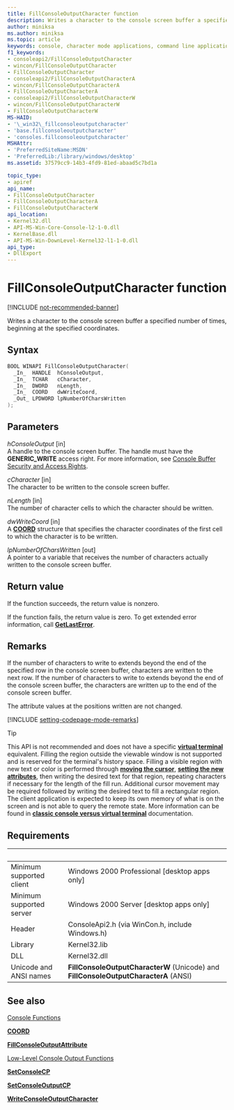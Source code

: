 ```yaml
---
title: FillConsoleOutputCharacter function
description: Writes a character to the console screen buffer a specified number of times, beginning at the specified coordinates.
author: miniksa
ms.author: miniksa
ms.topic: article
keywords: console, character mode applications, command line applications, terminal applications, console api
f1_keywords:
- consoleapi2/FillConsoleOutputCharacter
- wincon/FillConsoleOutputCharacter
- FillConsoleOutputCharacter
- consoleapi2/FillConsoleOutputCharacterA
- wincon/FillConsoleOutputCharacterA
- FillConsoleOutputCharacterA
- consoleapi2/FillConsoleOutputCharacterW
- wincon/FillConsoleOutputCharacterW
- FillConsoleOutputCharacterW
MS-HAID:
- '\_win32\_fillconsoleoutputcharacter'
- 'base.fillconsoleoutputcharacter'
- 'consoles.fillconsoleoutputcharacter'
MSHAttr:
- 'PreferredSiteName:MSDN'
- 'PreferredLib:/library/windows/desktop'
ms.assetid: 37579cc9-14b3-4fd9-81ed-abaad5c7bd1a

topic_type:
- apiref
api_name:
- FillConsoleOutputCharacter
- FillConsoleOutputCharacterA
- FillConsoleOutputCharacterW
api_location:
- Kernel32.dll
- API-MS-Win-Core-Console-l2-1-0.dll
- KernelBase.dll
- API-MS-Win-DownLevel-Kernel32-l1-1-0.dll
api_type:
- DllExport
---
```


# FillConsoleOutputCharacter function

[!INCLUDE [not-recommended-banner](./includes/not-recommended-banner.md)]

Writes a character to the console screen buffer a specified number of times, beginning at the specified coordinates.

## Syntax

```C
BOOL WINAPI FillConsoleOutputCharacter(
  _In_  HANDLE  hConsoleOutput,
  _In_  TCHAR   cCharacter,
  _In_  DWORD   nLength,
  _In_  COORD   dwWriteCoord,
  _Out_ LPDWORD lpNumberOfCharsWritten
);
```

## Parameters

*hConsoleOutput* \[in\]  
A handle to the console screen buffer. The handle must have the **GENERIC\_WRITE** access right. For more information, see [Console Buffer Security and Access Rights](console-buffer-security-and-access-rights.md).

*cCharacter* \[in\]  
The character to be written to the console screen buffer.

*nLength* \[in\]  
The number of character cells to which the character should be written.

*dwWriteCoord* \[in\]  
A [**COORD**](coord-str.md) structure that specifies the character coordinates of the first cell to which the character is to be written.

*lpNumberOfCharsWritten* \[out\]  
A pointer to a variable that receives the number of characters actually written to the console screen buffer.

## Return value

If the function succeeds, the return value is nonzero.

If the function fails, the return value is zero. To get extended error information, call [**GetLastError**](/windows/win32/api/errhandlingapi/nf-errhandlingapi-getlasterror).

## Remarks

If the number of characters to write to extends beyond the end of the specified row in the console screen buffer, characters are written to the next row. If the number of characters to write to extends beyond the end of the console screen buffer, the characters are written up to the end of the console screen buffer.

The attribute values at the positions written are not changed.

[!INCLUDE [setting-codepage-mode-remarks](./includes/setting-codepage-mode-remarks.md)]

> [!TIP]
> This API is not recommended and does not have a specific **[virtual terminal](console-virtual-terminal-sequences.md)** equivalent. Filling the region outside the viewable window is not supported and is reserved for the terminal's history space. Filling a visible region with new text or color is performed through **[moving the cursor](console-virtual-terminal-sequences.md#cursor-positioning)**, **[setting the new attributes](console-virtual-terminal-sequences.md#text-formatting)**, then writing the desired text for that region, repeating characters if necessary for the length of the fill run. Additional cursor movement may be required followed by writing the desired text to fill a rectangular region. The client application is expected to keep its own memory of what is on the screen and is not able to query the remote state. More information can be found in **[classic console versus virtual terminal](classic-vs-vt.md)** documentation.

## Requirements

| &nbsp; | &nbsp; |
|-|-|
| Minimum supported client | Windows 2000 Professional \[desktop apps only\] |
| Minimum supported server | Windows 2000 Server \[desktop apps only\] |
| Header | ConsoleApi2.h (via WinCon.h, include Windows.h) |
| Library | Kernel32.lib |
| DLL | Kernel32.dll |
| Unicode and ANSI names | **FillConsoleOutputCharacterW** (Unicode) and **FillConsoleOutputCharacterA** (ANSI) |

## See also

[Console Functions](console-functions.md)

[**COORD**](coord-str.md)

[**FillConsoleOutputAttribute**](fillconsoleoutputattribute.md)

[Low-Level Console Output Functions](low-level-console-output-functions.md)

[**SetConsoleCP**](setconsolecp.md)

[**SetConsoleOutputCP**](setconsoleoutputcp.md)

[**WriteConsoleOutputCharacter**](writeconsoleoutputcharacter.md)